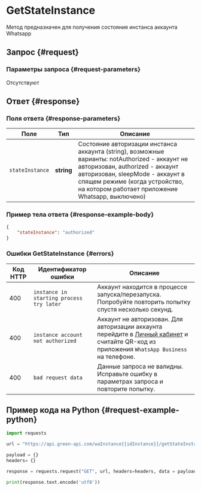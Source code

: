 # GetStateInstance

Метод предназначен для получения состояния инстанса аккаунта Whatsapp

## Запрос {#request}

### Параметры запроса {#request-parameters}

Отсутствуют

## Ответ {#response}

### Поля ответа {#response-parameters}

Поле | Тип |  Описание
----- | ----- | ----- 
`stateInstance` | **string** | Состояние авторизации инстанса аккаунта (string), возможные варианты: notAuthorized - аккаунт не авторизован, authorized - аккаунт авторизован, sleepMode - аккаунт в спящем режиме (когда устройство, на котором работает приложение Whatsapp, выключено)

### Пример тела ответа {#response-example-body}

```json
{
    "stateInstance": "authorized"
}
```

### Ошибки GetStateInstance {#errors}

Код HTTP | Идентификатор ошибки | Описание
----- | ----- | -----
400 | `instance in starting process try later` | Аккаунт находится в процессе запуска/перезапуска. Попробуйте повторить попытку спустя несколько секунд.
400 | `instance account not authorized` | Аккаунт не авторизован. Для авторизации аккаунта перейдите в [Личный кабинет](https://cabinet.green-api.com) и считайте QR-код из приложения `WhatsApp Business` на телефоне.
400 | `bad request data` | Данные запроса не валидны. Исправьте ошибку в параметрах запроса и повторите попытку.

## Пример кода на Python  {#request-example-python}

```python
import requests

url = "https://api.green-api.com/waInstance{{idInstance}}/getStateInstance/{{apiTokenInstance}}"

payload = {}
headers= {}

response = requests.request("GET", url, headers=headers, data = payload)

print(response.text.encode('utf8'))
```